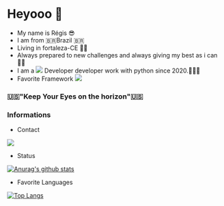 # Heyooo 👋

- My name is Régis 😎
- I am from 🇧🇷Brazil 🇧🇷
- Living in fortaleza-CE  ✌🏻
- Always prepared to new challenges and always giving my best as i can  💪🏻
- I am a <img src="https://img.shields.io/badge/python-%233776AB.svg?&style=for-the-badge&logo=python&logoColor=white" />  Developer developer work with python since 2020.👨🏽‍💻
- Favorite Framework <img src="https://img.shields.io/badge/django-%23092e20.svg?&style=for-the-badge&logo=django&logoColor=white" />

###  🇺🇸"Keep Your Eyes on the horizon"🇺🇸


### Informations

- Contact

[<img src="https://img.shields.io/badge/linkedin-%230077B5.svg?&style=for-the-badge&logo=linkedin&logoColor=white" />](https://www.linkedin.com/in/r%C3%A9gis-rommel-madeiro-sales-3a2b80196/) 

- Status

[![Anurag's github stats](https://github-readme-stats.vercel.app/api?username=RegisSalesRA&show_icons=true&theme=dark)](https://github.com/RegisSalesRA/github-readme-stats) 

- Favorite Languages

[![Top Langs](https://github-readme-stats.vercel.app/api/top-langs/?username=RegisSalesRA&layout=compact)](https://github.com/RegisSalesRA/github-readme-stats)

<!--
**RegisSalesRA/RegisSalesRA** is a ✨ _special_ ✨ repository because its `README.md` (this file) appears on your GitHub profile.

Here are some ideas to get you started:

- 🔭 I’m currently working on ...
- 🌱 I’m currently learning ...
- 👯 I’m looking to collaborate on ...
- 🤔 I’m looking for help with ...
- 💬 Ask me about ...
- 📫 How to reach me: ...
- 😄 Pronouns: ...
- ⚡ Fun fact: ...
-->
